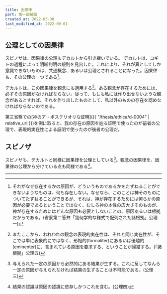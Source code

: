 ```yaml
---
title: 因果律
part: 第一部補論
created_at: 2022-03-30
last_modified_at: 2022-09-01
---
```

## 公理としての因果律

スピノザは、因果律の公理もデカルトから引き継いでいる。
デカルトは、コギトの過程によって明晰判明の規則を見出した。これにより、それが真としてしか意識できないものは、共通概念、あるいは公理とされることになった。因果律も、その公理の一つである[^ref1]。

[^ref1]:それがなぜ存在するかの原因が、どういうものであるかをたずねることができないようなものは、何も存在しない。なぜなら、このことは神そのものについてたずねることができるが、それは、神が存在するためには何らかの原因が必要であるということではなく、むしろ神の本性の広大さそのものが、神が存在するためにはどんな原因も必要としないことの、原因あるいは根拠だからである。(省察第二答弁「幾何学的な様式で配列された諸根拠」公理一)

デカルトは、この因果律を観念にも適用する[^ref2]。ある観念が存在するためには、必ずその原因がなければならない。従って、もしも私には作り出せないような観念があるとすれば、それを作り出したものとして、私以外のものの存在を認めなければならないのである。

[^ref2]:またここから、われわれの観念の表現的実在性は、それと同じ実在性が、そこでは単に表象的にではなく、形相的(formaliter)にあるいは優越的(eminenter)に、含まれている原因を要求する、ということが帰結する。(「諸根拠」公理五)

第三省察での[神のア・ポステリオリな証明]({{ "/thesis/ethica/d-0004" | relative_url }})を例に取ると、我の存在の原因を辿る証明で使ったのが前者の公理で、表現的実在性による証明で使ったのが後者の公理だ。

## スピノザ

スピノザも、デカルトと同様に因果律を公理としている[^ref3]。観念の因果律を、因果律の公理から分けている点も同様である[^ref4]。

[^ref3]:与えられた一定の原因から必然的にある結果が生ずる。これに反してなんら一定の原因が与えられなければ結果の生ずることは不可能である。(公理三)

[^ref4]:結果の認識は原因の認識に依存しかつこれを含む。(公理四)

---